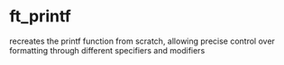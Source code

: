 # ft_printf
recreates the printf function from scratch, allowing precise control over formatting through different specifiers and modifiers
